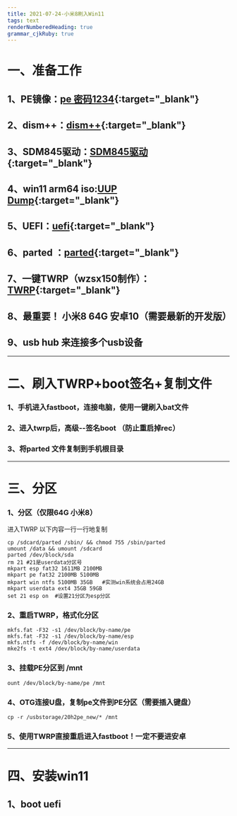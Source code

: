 ```yaml
---
title: 2021-07-24-小米8刷入Win11
tags: text
renderNumberedHeading: true
grammar_cjkRuby: true
---
```


# 一、准备工作  
## 1、PE镜像：[pe 密码1234](https://pan.adycloud.com/s/aOWuO){:target="_blank"}    
## 2、dism++：[dism++](http://www.chuyu.me/zh-Hans/index.html){:target="_blank"}      
## 3、SDM845驱动：[SDM845驱动](https://github.com/edk2-porting/WOA-Drivers){:target="_blank"}       
## 4、win11 arm64 iso:[UUP Dump](https://uupdump.net/?lang=zh-cn){:target="_blank"}      
## 5、UEFI：[uefi](https://github.com/edk2-porting/edk2-sdm845/releases){:target="_blank"}      
## 6、parted  ：[parted](https://wwa.lanzoui.com/izy3qrsd8ab){:target="_blank"}  
## 7、一键TWRP（wzsx150制作）：[TWRP](https://wwa.lanzoui.com/icFdWrsd98f){:target="_blank"}  
## 8、最重要！ 小米8  64G 安卓10（需要最新的开发版）
## 9、usb hub 来连接多个usb设备  


----------
# 二、刷入TWRP+boot签名+复制文件
### 1、手机进入fastboot，连接电脑，使用一键刷入bat文件  
### 2、进入twrp后，高级--签名boot （防止重启掉rec）
### 3、将parted 文件复制到手机根目录


----------

# 三、分区  
### 1、分区（仅限64G 小米8） 
进入TWRP
以下内容一行一行地复制
``` 
cp /sdcard/parted /sbin/ && chmod 755 /sbin/parted
umount /data && umount /sdcard
parted /dev/block/sda
rm 21 #21是userdata分区号
mkpart esp fat32 1611MB 2100MB
mkpart pe fat32 2100MB 5100MB
mkpart win ntfs 5100MB 35GB   #实测win系统会占用24GB
mkpart userdata ext4 35GB 59GB  
set 21 esp on  #设置21分区为esp分区
```
### 2、重启TWRP，格式化分区

``` 
mkfs.fat -F32 -s1 /dev/block/by-name/pe
mkfs.fat -F32 -s1 /dev/block/by-name/esp
mkfs.ntfs -f /dev/block/by-name/win
mke2fs -t ext4 /dev/block/by-name/userdata
```
### 3、挂载PE分区到 /mnt

``` 
ount /dev/block/by-name/pe /mnt
```
### 4、OTG连接U盘，复制pe文件到PE分区（需要插入键盘）

``` 
cp -r /usbstorage/20h2pe_new/* /mnt
```
### 5、使用TWRP直接重启进入fastboot！一定不要进安卓


----------

# 四、安装win11
## 1、boot uefi
